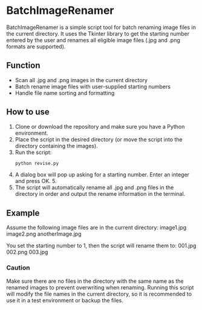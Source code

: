 # BatchImageRenamer

BatchImageRenamer is a simple script tool for batch renaming image files in the current directory. It uses the Tkinter library to get the starting number entered by the user and renames all eligible image files (.jpg and .png formats are supported).

## Function

- Scan all .jpg and .png images in the current directory
- Batch rename image files with user-supplied starting numbers
- Handle file name sorting and formatting

## How to use

1. Clone or download the repository and make sure you have a Python environment.
2. Place the script in the desired directory (or move the script into the directory containing the images).
3. Run the script:
    ```bash
    python revise.py
    ```
4. A dialog box will pop up asking for a starting number. Enter an integer and press OK. 5.
5. The script will automatically rename all .jpg and .png files in the directory in order and output the rename information in the terminal.

## Example

Assume the following image files are in the current directory:
image1.jpg
image2.png
anotherImage.jpg

You set the starting number to 1, then the script will rename them to:
001.jpg
002.png
003.jpg

### Caution

Make sure there are no files in the directory with the same name as the renamed images to prevent overwriting when renaming.
Running this script will modify the file names in the current directory, so it is recommended to use it in a test environment or backup the files.
